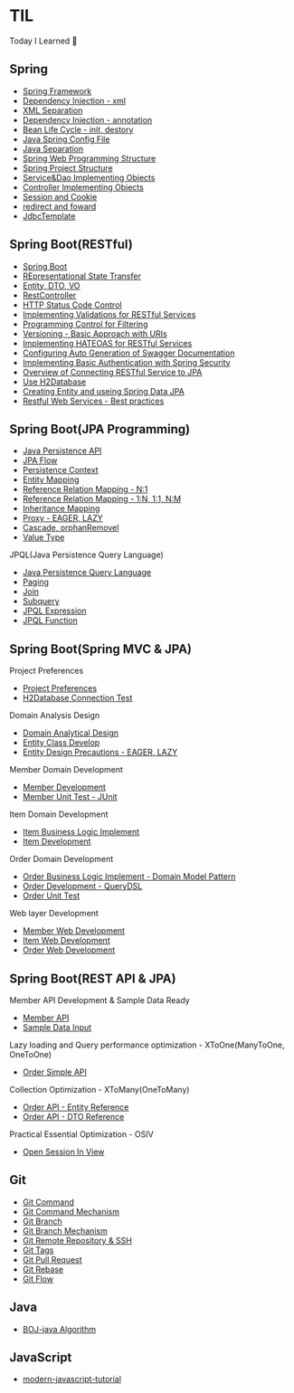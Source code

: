 
# TIL
Today I Learned :100:

## Spring
* [Spring Framework](https://github.com/RyuKyeongWoo/TIL/blob/main/Spring/SpringFramework.md)
* [Dependency Injection - xml](https://github.com/RyuKyeongWoo/TIL/blob/main/Spring/DependencyInjection.md)
* [XML Separation](https://github.com/RyuKyeongWoo/TIL/blob/main/Spring/XMLSeparation.md)
* [Dependency Injection - annotation](https://github.com/RyuKyeongWoo/TIL/blob/main/Spring/DependencyInjection2.md)
* [Bean Life Cycle - init, destory](https://github.com/RyuKyeongWoo/TIL/blob/main/Spring/BeanLifeCycle.md)
* [Java Spring Config File](https://github.com/RyuKyeongWoo/TIL/blob/main/Spring/JavaSpringConfig.md)
* [Java Separation](https://github.com/RyuKyeongWoo/TIL/blob/main/Spring/JavaSeparation.md)
* [Spring Web Programming Structure](https://github.com/RyuKyeongWoo/TIL/blob/main/Spring/SpringWebProgrammingDesignModel.md)
* [Spring Project Structure](https://github.com/RyuKyeongWoo/TIL/blob/main/Spring/SpringArchitecture.md)
* [Service&Dao Implementing Objects](https://github.com/RyuKyeongWoo/TIL/blob/main/Spring/Service%26Dao.md)
* [Controller Implementing Objects](https://github.com/RyuKyeongWoo/TIL/blob/main/Spring/Controller.md)
* [Session and Cookie](https://github.com/RyuKyeongWoo/TIL/blob/main/Spring/Session%26Cookie.md)
* [redirect and foward](https://github.com/RyuKyeongWoo/TIL/blob/main/Spring/redirect%26foward.md)
* [JdbcTemplate](https://github.com/RyuKyeongWoo/TIL/blob/main/Spring/JdbcTemplate.md)

## Spring Boot(RESTful)
* [Spring Boot](https://github.com/RyuKyeongWoo/TIL/blob/main/SpringBoot/SpringBoot.md)
* [REpresentational State Transfer](https://github.com/RyuKyeongWoo/TIL/blob/main/SpringBoot/REST.md)
* [Entity, DTO, VO](https://github.com/RyuKyeongWoo/TIL/blob/main/SpringBoot/Entity%2CDTO%2CVO.md)
* [RestController](https://github.com/RyuKyeongWoo/TIL/blob/main/SpringBoot/RestController.md)
* [HTTP Status Code Control](https://github.com/RyuKyeongWoo/TIL/blob/main/SpringBoot/StatusCode.md)
* [Implementing Validations for RESTful Services](https://github.com/RyuKyeongWoo/TIL/blob/main/SpringBoot/Validations.md)
* [Programming Control for Filtering](https://github.com/RyuKyeongWoo/TIL/blob/main/SpringBoot/Filtering.md)
* [Versioning - Basic Approach with URIs](https://github.com/RyuKyeongWoo/TIL/blob/main/SpringBoot/Versioning.md)
* [Implementing HATEOAS for RESTful Services](https://github.com/RyuKyeongWoo/TIL/blob/main/SpringBoot/HATEOAS.md)
* [Configuring Auto Generation of Swagger Documentation](https://github.com/RyuKyeongWoo/TIL/blob/main/SpringBoot/Swagger.md)
* [Implementing Basic Authentication with Spring Security](https://github.com/RyuKyeongWoo/TIL/blob/main/SpringBoot/Security.md)
* [Overview of Connecting RESTful Service to JPA](https://github.com/RyuKyeongWoo/TIL/blob/main/SpringBoot/JavaPersistenceAPI.md)
* [Use H2Database](https://github.com/RyuKyeongWoo/TIL/blob/main/SpringBoot/H2Database.md)
* [Creating Entity and useing Spring Data JPA](https://github.com/RyuKyeongWoo/TIL/blob/main/SpringBoot/SpringDataJPA.md)
* [Restful Web Services - Best practices](https://github.com/RyuKyeongWoo/TIL/blob/main/SpringBoot/BestPractices.md)

## Spring Boot(JPA Programming)
* [Java Persistence API](https://github.com/RyuKyeongWoo/TIL/blob/main/SpringBootJPA/JavaPersistenceAPI.md)
* [JPA Flow](https://github.com/RyuKyeongWoo/TIL/blob/main/SpringBootJPA/HelloJPA.md)
* [Persistence Context](https://github.com/RyuKyeongWoo/TIL/blob/main/SpringBootJPA/PersistenceContext.md)
* [Entity Mapping](https://github.com/RyuKyeongWoo/TIL/blob/main/SpringBootJPA/EntityMapping.md)
* [Reference Relation Mapping - N:1](https://github.com/RyuKyeongWoo/TIL/blob/main/SpringBootJPA/ManyToOne.md)
* [Reference Relation Mapping - 1:N, 1:1, N:M](https://github.com/RyuKyeongWoo/TIL/blob/main/SpringBootJPA/Multiplicity.md)
* [Inheritance Mapping](https://github.com/RyuKyeongWoo/TIL/blob/main/SpringBootJPA/Inheritance.md)
* [Proxy - EAGER, LAZY](https://github.com/RyuKyeongWoo/TIL/blob/main/SpringBootJPA/Proxy.md)
* [Cascade, orphanRemovel](https://github.com/RyuKyeongWoo/TIL/blob/main/SpringBootJPA/Cascade_OrphanRemovel.md)
* [Value Type]()

JPQL(Java Persistence Query Language)
* [Java Persistence Query Language](https://github.com/RyuKyeongWoo/TIL/blob/main/SpringBootJPA/JPQL.md)
* [Paging](https://github.com/RyuKyeongWoo/TIL/blob/main/SpringBootJPA/Paging.md)
* [Join](https://github.com/RyuKyeongWoo/TIL/blob/main/SpringBootJPA/Join.md)
* [Subquery](https://github.com/RyuKyeongWoo/TIL/blob/main/SpringBootJPA/Subquery.md)
* [JPQL Expression](https://github.com/RyuKyeongWoo/TIL/blob/main/SpringBootJPA/JPQLExpression.md)
* [JPQL Function](https://github.com/RyuKyeongWoo/TIL/blob/main/SpringBootJPA/JPQLFunction.md)


## Spring Boot(Spring MVC & JPA)
Project Preferences
* [Project Preferences](https://github.com/RyuKyeongWoo/TIL/blob/main/SpringBootJPA1/ProjectPreferences.md)
* [H2Database Connection Test](https://github.com/RyuKyeongWoo/TIL/blob/main/SpringBootJPA1/ConnectionTest.md)

Domain Analysis Design
* [Domain Analytical Design](https://github.com/RyuKyeongWoo/TIL/blob/main/SpringBootJPA1/DomainAnalyticalDesign.md)
* [Entity Class Develop](https://github.com/RyuKyeongWoo/TIL/blob/main/SpringBootJPA1/EntityClassDevelop.md)
* [Entity Design Precautions - EAGER, LAZY](https://github.com/RyuKyeongWoo/TIL/blob/main/SpringBootJPA1/EntityDesignPrecautions.md)

Member Domain Development
* [Member Development](https://github.com/RyuKyeongWoo/TIL/blob/main/SpringBootJPA1/MemberDevelopment.md)
* [Member Unit Test - JUnit](https://github.com/RyuKyeongWoo/TIL/blob/main/SpringBootJPA1/MemberUnitTest.md)

Item Domain Development
* [Item Business Logic Implement](https://github.com/RyuKyeongWoo/TIL/blob/main/SpringBootJPA1/ItemBusinessLogic.md)
* [Item Development](https://github.com/RyuKyeongWoo/TIL/blob/main/SpringBootJPA1/ItemDomainDevelopment.md)

Order Domain Development
* [Order Business Logic Implement - Domain Model Pattern](https://github.com/RyuKyeongWoo/TIL/blob/main/SpringBootJPA1/OrderBusinessLogic.md)
* [Order Development - QueryDSL](https://github.com/RyuKyeongWoo/TIL/blob/main/SpringBootJPA1/OrderDevelopment.md)
* [Order Unit Test](https://github.com/RyuKyeongWoo/TIL/blob/main/SpringBootJPA1/OrderUnitTest.md)

Web layer Development
* [Member Web Development](https://github.com/RyuKyeongWoo/TIL/blob/main/SpringBootJPA1/MemberWebDevelopment.md)
* [Item Web Development](https://github.com/RyuKyeongWoo/TIL/blob/main/SpringBootJPA1/ItemWebDevelopment.md)
* [Order Web Development](https://github.com/RyuKyeongWoo/TIL/blob/main/SpringBootJPA1/OrderWebDevelopment.md)

## Spring Boot(REST API & JPA) 
Member API Development & Sample Data Ready
* [Member API](https://github.com/RyuKyeongWoo/TIL/blob/main/SpringBootJPA2/MemberAPI.md)
* [Sample Data Input](https://github.com/RyuKyeongWoo/TIL/blob/main/SpringBootJPA2/SampleDataInput.md)

Lazy loading and Query performance optimization - XToOne(ManyToOne, OneToOne)
* [Order Simple API](https://github.com/RyuKyeongWoo/TIL/blob/main/SpringBootJPA2/QueryPerformanceOptimization.md)

Collection Optimization - XToMany(OneToMany)
* [Order API - Entity Reference](https://github.com/RyuKyeongWoo/TIL/blob/main/SpringBootJPA2/CollectionOptimization.md)
* [Order API - DTO Reference](https://github.com/RyuKyeongWoo/TIL/blob/main/SpringBootJPA2/CollectionOptimization2.md)

Practical Essential Optimization - OSIV
* [Open Session In View](https://github.com/RyuKyeongWoo/TIL/blob/main/SpringBootJPA2/OpenSessionInView.md)

## Git
* [Git Command](https://github.com/RyuKyeongWoo/TIL/blob/main/Git/git.md)
* [Git Command Mechanism](https://github.com/RyuKyeongWoo/TIL/blob/main/Git/gitCommandMechanism.md)
* [Git Branch](https://github.com/RyuKyeongWoo/TIL/blob/main/Git/gitBranch.md)
* [Git Branch Mechanism](https://github.com/RyuKyeongWoo/TIL/blob/main/Git/gitBranchMechanism.md)
* [Git Remote Repository & SSH](https://github.com/RyuKyeongWoo/TIL/blob/main/Git/gitRemoteRepository.md)
* [Git Tags](https://github.com/RyuKyeongWoo/TIL/blob/main/Git/gitTags.md)
* [Git Pull Request](https://github.com/RyuKyeongWoo/TIL/blob/main/Git/gitPullRequest.md)
* [Git Rebase](https://github.com/RyuKyeongWoo/TIL/blob/main/Git/gitRebase.md)
* [Git Flow](https://github.com/RyuKyeongWoo/TIL/blob/main/Git/gitFlow.md)

## Java
* [BOJ-java Algorithm](https://github.com/RyuKyeongWoo/BOJ-java)

## JavaScript
* [modern-javascript-tutorial](https://github.com/Conquering-js) 
